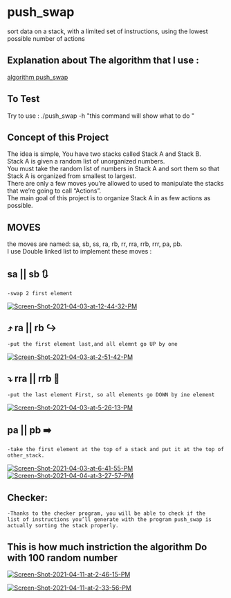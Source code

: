 # push_swap
sort data on a stack, with a limited set of instructions, using the lowest possible number of actions

## Explanation about The algorithm that I use :
  <a href="https://diyanazizo13.medium.com/fastest-push-swap-algorithm-2f510028602b">algorithm push_swap </a> 
## To Test
 Try to use : ./push_swap -h "this command will show what to do " 
## Concept of this Project ##

 The idea is simple, You have two stacks called Stack A and Stack B. <br>
 Stack A is given a random list of unorganized numbers.  <br>
 You must take the random list of numbers in Stack A and sort them so that Stack A is organized from smallest to largest. <br> 
 There are only a few moves you’re allowed to used to manipulate the stacks that we’re going to call “Actions”.  <br>
 The main goal of this project is to organize Stack A in as few actions as possible. <br>

 ## MOVES ##

the moves are named:  sa, sb, ss, ra, rb, rr, rra, rrb, rrr, pa, pb.<br>
I use Double linked list to implement these moves :<br>

## sa || sb :arrows_clockwise:  ##
    -swap 2 first element
<a href="https://ibb.co/wC6FY2V"><img src="https://i.ibb.co/828LXQq/Screen-Shot-2021-04-03-at-12-44-32-PM.png" alt="Screen-Shot-2021-04-03-at-12-44-32-PM" border="0"></a>
##  :arrow_heading_up: ra || rb :arrow_right_hook:	 ##
    -put the first element last,and all elemnt go UP by one 
<a href="https://ibb.co/9ggTtbY"><img src="https://i.ibb.co/YQQkZcj/Screen-Shot-2021-04-03-at-2-51-42-PM.png" alt="Screen-Shot-2021-04-03-at-2-51-42-PM" border="0"></a>

##  :arrow_heading_down: rra || rrb :arrows_counterclockwise: ##
    -put the last element First, so all elements go DOWN by ine element 
<a href="https://ibb.co/k6NrLj8"><img src="https://i.ibb.co/KzTQtdq/Screen-Shot-2021-04-03-at-5-26-13-PM.png" alt="Screen-Shot-2021-04-03-at-5-26-13-PM" border="0"></a>

## pa || pb :arrow_right: ##
    -take the first element at the top of a stack and put it at the top of other_stack.
<a href="https://ibb.co/Byf5G3C"><img src="https://i.ibb.co/qND3Cjr/Screen-Shot-2021-04-03-at-6-41-55-PM.png" alt="Screen-Shot-2021-04-03-at-6-41-55-PM" border="0"></a>
<a href="https://ibb.co/j4Kjp2F"><img src="https://i.ibb.co/kcnPdfF/Screen-Shot-2021-04-04-at-3-27-57-PM.png" alt="Screen-Shot-2021-04-04-at-3-27-57-PM" border="0"></a>

## Checker:
    -Thanks to the checker program, you will be able to check if the
    list of instructions you’ll generate with the program push_swap is
    actually sorting the stack properly.

## This is how much instriction the algorithm Do with 100 random number 
<a href="https://ibb.co/TTbfy6W"><img src="https://i.ibb.co/j5WNtmJ/Screen-Shot-2021-04-11-at-2-46-15-PM.png" alt="Screen-Shot-2021-04-11-at-2-46-15-PM" border="0"></a>

<a href="https://ibb.co/Rb0SvY5"><img src="https://i.ibb.co/jfM56bp/Screen-Shot-2021-04-11-at-2-33-56-PM.png" alt="Screen-Shot-2021-04-11-at-2-33-56-PM" border="0"></a>


